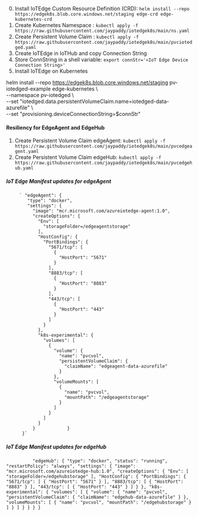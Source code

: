 0. Install IoTEdge Custom Resource Definition (CRD): `helm install --repo https://edgek8s.blob.core.windows.net/staging edge-crd edge-kubernetes-crd`  
1. Create Kubernetes Namespace : `kubectl apply -f https://raw.githubusercontent.com/jaypaddy/iotedgek8s/main/ns.yaml`
2. Create Persistent Volume Claim : `kubectl apply -f https://raw.githubusercontent.com/jaypaddy/iotedgek8s/main/pvciotedged.yaml`
3. Create IoTEdge in IoTHub and copy Connection String
4. Store ConnString in a shell variable: `export connStr='<IoT Edge Device Connection String>'`
5. Install IoTEdge on Kubernetes 

helm install --repo https://edgek8s.blob.core.windows.net/staging pv-iotedged-example edge-kubernetes \ <br>
  --namespace pv-iotedged \ <br>
  --set "iotedged.data.persistentVolumeClaim.name=iotedged-data-azurefile" \ <br>
  --set "provisioning.deviceConnectionString=$connStr" 
  
  

#### Resiliency for EdgeAgent and EdgeHub
1. Create Persistent Volume Claim edgeAgent: `kubectl apply -f https://raw.githubusercontent.com/jaypaddy/iotedgek8s/main/pvcedgeagent.yaml`
2. Create Persistent Volume Claim edgeHub: `kubectl apply -f https://raw.githubusercontent.com/jaypaddy/iotedgek8s/main/pvcedgehub.yaml`

##### IoT Edge Manifest updates for edgeAgent
         ` "edgeAgent": {
            "type": "docker",
            "settings": {
              "image": "mcr.microsoft.com/azureiotedge-agent:1.0",
              "createOptions": {
                "Env": [
                  "storageFolder=/edgeagentstorage"
                ],
                "HostConfig": {
                  "PortBindings": {
                    "5671/tcp": [
                      {
                        "HostPort": "5671"
                      }
                    ],
                    "8883/tcp": [
                      {
                        "HostPort": "8883"
                      }
                    ],
                    "443/tcp": [
                      {
                        "HostPort": "443"
                      }
                    ]
                  }
                },
                "k8s-experimental": {
                  "volumes": [
                    {
                      "volume": {
                        "name": "pvcvol",
                        "persistentVolumeClaim": {
                          "claimName": "edgeagent-data-azurefile"
                        }
                      },
                      "volumeMounts": [
                        {
                          "name": "pvcvol",
                          "mountPath": "/edgeagentstorage"
                        }
                      ]
                    }
                  ]
                }
              }            }
          }`
 
 ##### IoT Edge Manifest updates for edgeHub
 `          "edgeHub": {
            "type": "docker",
            "status": "running",
            "restartPolicy": "always",
            "settings": {
              "image": "mcr.microsoft.com/azureiotedge-hub:1.0",
              "createOptions": {
                "Env": [
                  "storageFolder=/edgehubstorage"
                ],
                "HostConfig": {
                  "PortBindings": {
                    "5671/tcp": [
                      {
                        "HostPort": "5671"
                      }
                    ],
                    "8883/tcp": [
                      {
                        "HostPort": "8883"
                      }
                    ],
                    "443/tcp": [
                      {
                        "HostPort": "443"
                      }
                    ]
                  }
                },
                "k8s-experimental": {
                  "volumes": [
                    {
                      "volume": {
                        "name": "pvcvol",
                        "persistentVolumeClaim": {
                          "claimName": "edgehub-data-azurefile"
                        }
                      },
                      "volumeMounts": [
                        {
                          "name": "pvcvol",
                          "mountPath": "/edgehubstorage"
                        }
                      ]
                    }
                  ]
                }
              }
            }
          }`
